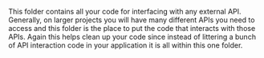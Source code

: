 This folder contains all your code for interfacing with any external API.
Generally, on larger projects you will have many different APIs you need to
access and this folder is the place to put the code that interacts with those
APIs. Again this helps clean up your code since instead of littering a bunch of
API interaction code in your application it is all within this one folder.
